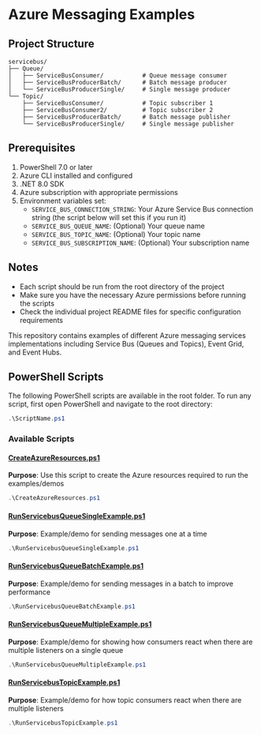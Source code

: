 # Azure Messaging Examples

## Project Structure

```
servicebus/
├── Queue/
│   ├── ServiceBusConsumer/           # Queue message consumer
│   ├── ServiceBusProducerBatch/      # Batch message producer
│   └── ServiceBusProducerSingle/     # Single message producer
└── Topic/
    ├── ServiceBusConsumer/           # Topic subscriber 1
    ├── ServiceBusConsumer2/          # Topic subscriber 2
    ├── ServiceBusProducerBatch/      # Batch message publisher
    └── ServiceBusProducerSingle/     # Single message publisher

```

## Prerequisites

1. PowerShell 7.0 or later
2. Azure CLI installed and configured
3. .NET 8.0 SDK
4. Azure subscription with appropriate permissions
5. Environment variables set:
   - `SERVICE_BUS_CONNECTION_STRING`: Your Azure Service Bus connection string (the script below will set this if you run it)
   - `SERVICE_BUS_QUEUE_NAME`: (Optional) Your queue name
   - `SERVICE_BUS_TOPIC_NAME`: (Optional) Your topic name
   - `SERVICE_BUS_SUBSCRIPTION_NAME`: (Optional) Your subscription name

## Notes

- Each script should be run from the root directory of the project
- Make sure you have the necessary Azure permissions before running the scripts
- Check the individual project README files for specific configuration requirements

This repository contains examples of different Azure messaging services implementations including Service Bus (Queues and Topics), Event Grid, and Event Hubs.

## PowerShell Scripts

The following PowerShell scripts are available in the root folder. To run any script, first open PowerShell and navigate to the root directory:

```powershell
.\ScriptName.ps1
```

### Available Scripts

#### [CreateAzureResources.ps1](./CreateAzureResources.ps1)
**Purpose**: Use this script to create the Azure resources required to run the examples/demos

```powershell
.\CreateAzureResources.ps1
```

#### [RunServicebusQueueSingleExample.ps1](./RunServicebusQueueSingleExample.ps1)

**Purpose**: Example/demo for sending messages one at a time

```powershell
.\RunServicebusQueueSingleExample.ps1
```

#### [RunServicebusQueueBatchExample.ps1](./RunServicebusQueueBatchExample.ps1)

**Purpose**: Example/demo for sending messages in a batch to improve performance

```powershell
.\RunServicebusQueueBatchExample.ps1
```

#### [RunServicebusQueueMultipleExample.ps1](./RunServicebusQueueMultipleExample.ps1)

**Purpose**: Example/demo for showing how consumers react when there are multiple listeners on a single queue

```powershell
.\RunServicebusQueueMultipleExample.ps1
```

#### [RunServicebusTopicExample.ps1](./RunServicebusTopicExample.ps1)

**Purpose**: Example/demo for how topic consumers react when there are multiple listeners

```powershell
.\RunServicebusTopicExample.ps1
```
